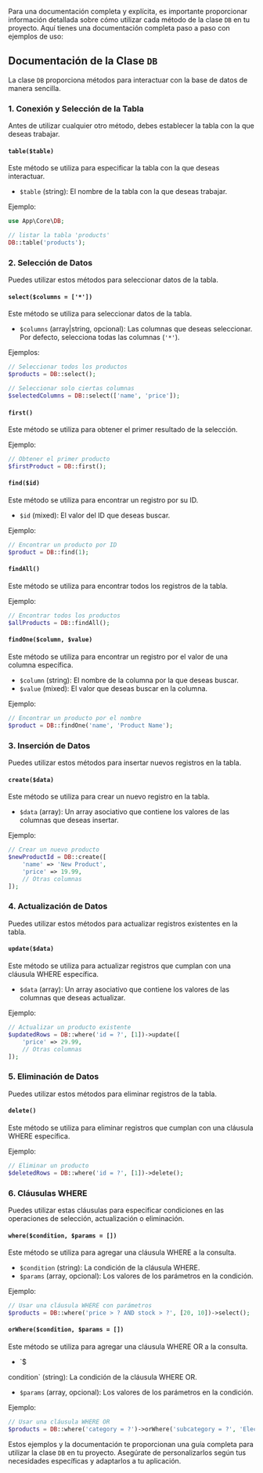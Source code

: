 Para una documentación completa y explícita, es importante proporcionar información detallada sobre cómo utilizar cada método de la clase `DB` en tu proyecto. Aquí tienes una documentación completa paso a paso con ejemplos de uso:

## Documentación de la Clase `DB`

La clase `DB` proporciona métodos para interactuar con la base de datos de manera sencilla.

### 1. Conexión y Selección de la Tabla

Antes de utilizar cualquier otro método, debes establecer la tabla con la que deseas trabajar.

#### `table($table)`

Este método se utiliza para especificar la tabla con la que deseas interactuar.

- `$table` (string): El nombre de la tabla con la que deseas trabajar.

Ejemplo:

```php
use App\Core\DB;

// listar la tabla 'products'
DB::table('products');
```

### 2. Selección de Datos

Puedes utilizar estos métodos para seleccionar datos de la tabla.

#### `select($columns = ['*'])`

Este método se utiliza para seleccionar datos de la tabla.

- `$columns` (array|string, opcional): Las columnas que deseas seleccionar. Por defecto, selecciona todas las columnas (`'*'`).

Ejemplos:

```php
// Seleccionar todos los productos
$products = DB::select();

// Seleccionar solo ciertas columnas
$selectedColumns = DB::select(['name', 'price']);
```

#### `first()`

Este método se utiliza para obtener el primer resultado de la selección.

Ejemplo:

```php
// Obtener el primer producto
$firstProduct = DB::first();
```

#### `find($id)`

Este método se utiliza para encontrar un registro por su ID.

- `$id` (mixed): El valor del ID que deseas buscar.

Ejemplo:

```php
// Encontrar un producto por ID
$product = DB::find(1);
```

#### `findAll()`

Este método se utiliza para encontrar todos los registros de la tabla.

Ejemplo:

```php
// Encontrar todos los productos
$allProducts = DB::findAll();
```

#### `findOne($column, $value)`

Este método se utiliza para encontrar un registro por el valor de una columna específica.

- `$column` (string): El nombre de la columna por la que deseas buscar.
- `$value` (mixed): El valor que deseas buscar en la columna.

Ejemplo:

```php
// Encontrar un producto por el nombre
$product = DB::findOne('name', 'Product Name');
```

### 3. Inserción de Datos

Puedes utilizar estos métodos para insertar nuevos registros en la tabla.

#### `create($data)`

Este método se utiliza para crear un nuevo registro en la tabla.

- `$data` (array): Un array asociativo que contiene los valores de las columnas que deseas insertar.

Ejemplo:

```php
// Crear un nuevo producto
$newProductId = DB::create([
    'name' => 'New Product',
    'price' => 19.99,
    // Otras columnas
]);
```

### 4. Actualización de Datos

Puedes utilizar estos métodos para actualizar registros existentes en la tabla.

#### `update($data)`

Este método se utiliza para actualizar registros que cumplan con una cláusula WHERE específica.

- `$data` (array): Un array asociativo que contiene los valores de las columnas que deseas actualizar.

Ejemplo:

```php
// Actualizar un producto existente
$updatedRows = DB::where('id = ?', [1])->update([
    'price' => 29.99,
    // Otras columnas
]);
```

### 5. Eliminación de Datos

Puedes utilizar estos métodos para eliminar registros de la tabla.

#### `delete()`

Este método se utiliza para eliminar registros que cumplan con una cláusula WHERE específica.

Ejemplo:

```php
// Eliminar un producto
$deletedRows = DB::where('id = ?', [1])->delete();
```

### 6. Cláusulas WHERE

Puedes utilizar estas cláusulas para especificar condiciones en las operaciones de selección, actualización o eliminación.

#### `where($condition, $params = [])`

Este método se utiliza para agregar una cláusula WHERE a la consulta.

- `$condition` (string): La condición de la cláusula WHERE.
- `$params` (array, opcional): Los valores de los parámetros en la condición.

Ejemplo:

```php
// Usar una cláusula WHERE con parámetros
$products = DB::where('price > ? AND stock > ?', [20, 10])->select();
```

#### `orWhere($condition, $params = [])`

Este método se utiliza para agregar una cláusula WHERE OR a la consulta.

- `$

condition` (string): La condición de la cláusula WHERE OR.

- `$params` (array, opcional): Los valores de los parámetros en la condición.

Ejemplo:

```php
// Usar una cláusula WHERE OR
$products = DB::where('category = ?')->orWhere('subcategory = ?', 'Electronics')->select();
```

Estos ejemplos y la documentación te proporcionan una guía completa para utilizar la clase `DB` en tu proyecto. Asegúrate de personalizarlos según tus necesidades específicas y adaptarlos a tu aplicación.
